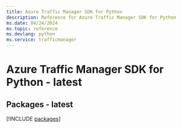 ```yaml
---
title: Azure Traffic Manager SDK for Python
description: Reference for Azure Traffic Manager SDK for Python
ms.date: 04/24/2024
ms.topic: reference
ms.devlang: python
ms.service: trafficmanager
---
```

# Azure Traffic Manager SDK for Python - latest
## Packages - latest
[!INCLUDE [packages](traffic-manager-index.md)]